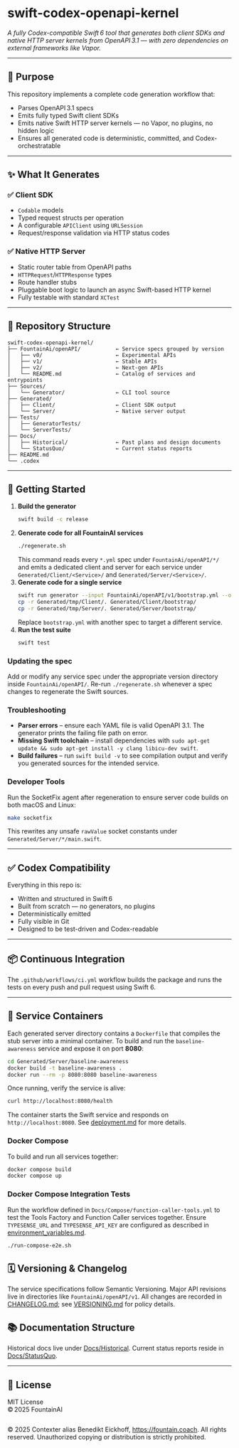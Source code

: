 # swift-codex-openapi-kernel

*A fully Codex-compatible Swift 6 tool that generates both client SDKs and native HTTP server kernels from OpenAPI 3.1 — with zero dependencies on external frameworks like Vapor.*

---

## 🎯 Purpose

This repository implements a complete code generation workflow that:
- Parses OpenAPI 3.1 specs
- Emits fully typed Swift client SDKs
- Emits native Swift HTTP server kernels — no Vapor, no plugins, no hidden logic
- Ensures all generated code is deterministic, committed, and Codex-orchestratable

---

## ✨ What It Generates

### ✅ Client SDK
- `Codable` models
- Typed request structs per operation
- A configurable `APIClient` using `URLSession`
- Request/response validation via HTTP status codes

### ✅ Native HTTP Server
- Static router table from OpenAPI paths
- `HTTPRequest`/`HTTPResponse` types
- Route handler stubs
- Pluggable boot logic to launch an async Swift-based HTTP kernel
- Fully testable with standard `XCTest`

---

## 📁 Repository Structure

```
swift-codex-openapi-kernel/
├── FountainAi/openAPI/           ← Service specs grouped by version
│   ├── v0/                       ← Experimental APIs
│   ├── v1/                       ← Stable APIs
│   ├── v2/                       ← Next‑gen APIs
│   └── README.md                 ← Catalog of services and entrypoints
├── Sources/
│   └── Generator/                ← CLI tool source
├── Generated/
│   ├── Client/                   ← Client SDK output
│   └── Server/                   ← Native server output
├── Tests/
│   ├── GeneratorTests/
│   └── ServerTests/
├── Docs/
│   ├── Historical/               ← Past plans and design documents
│   └── StatusQuo/                ← Current status reports
├── README.md
└── .codex
```

---

## 🚀 Getting Started

1. **Build the generator**
   ```bash
   swift build -c release
   ```
2. **Generate code for all FountainAI services**
   ```bash
   ./regenerate.sh
   ```
   This command reads every `*.yml` spec under `FountainAi/openAPI/*/` and
   emits a dedicated client and server for each service under
   `Generated/Client/<Service>/` and `Generated/Server/<Service>/`.
3. **Generate code for a single service**
   ```bash
   swift run generator --input FountainAi/openAPI/v1/bootstrap.yml --output Generated/tmp
   cp -r Generated/tmp/Client/. Generated/Client/bootstrap/
   cp -r Generated/tmp/Server/. Generated/Server/bootstrap/
   ```
   Replace `bootstrap.yml` with another spec to target a different service.
4. **Run the test suite**
   ```bash
   swift test
   ```

### Updating the spec

Add or modify any service spec under the appropriate version directory inside `FountainAi/openAPI/`. Re-run
`./regenerate.sh` whenever a spec changes to regenerate the Swift sources.

### Troubleshooting

- **Parser errors** – ensure each YAML file is valid OpenAPI 3.1. The generator prints the failing file path on error.
- **Missing Swift toolchain** – install dependencies with `sudo apt-get update && sudo apt-get install -y clang libicu-dev swift`.
- **Build failures** – run `swift build -v` to see compilation output and verify you generated sources for the intended service.

### Developer Tools

Run the SocketFix agent after regeneration to ensure server code builds on both macOS and Linux:

```bash
make socketfix
```

This rewrites any unsafe `rawValue` socket constants under `Generated/Server/*/main.swift`.

---

## ✅ Codex Compatibility

Everything in this repo is:
- Written and structured in Swift 6
- Built from scratch — no generators, no plugins
- Deterministically emitted
- Fully visible in Git
- Designed to be test-driven and Codex-readable

---

## 📦 Continuous Integration

The `.github/workflows/ci.yml` workflow builds the package and runs the tests on
every push and pull request using Swift 6.

---

## 🐳 Service Containers

Each generated server directory contains a `Dockerfile` that compiles the stub
server into a minimal container. To build and run the `baseline-awareness`
service and expose it on port **8080**:

```bash
cd Generated/Server/baseline-awareness
docker build -t baseline-awareness .
docker run --rm -p 8080:8080 baseline-awareness
```

Once running, verify the service is alive:

```bash
curl http://localhost:8080/health
```

The container starts the Swift service and responds on `http://localhost:8080`.
See [deployment.md](Docs/StatusQuo/Reports/deployment.md) for more details.

### Docker Compose
To build and run all services together:
```bash
docker compose build
docker compose up
```

### Docker Compose Integration Tests
Run the workflow defined in `Docs/Compose/function-caller-tools.yml` to test the
Tools Factory and Function Caller services together. Ensure `TYPESENSE_URL` and
`TYPESENSE_API_KEY` are configured as described in
[environment_variables.md](../../docs/environment_variables.md).

```bash
./run-compose-e2e.sh
```
## 🗓 Versioning & Changelog
The service specifications follow Semantic Versioning. Major API revisions live in directories like `FountainAi/openAPI/v1`. All changes are recorded in [CHANGELOG.md](CHANGELOG.md); see [VERSIONING.md](VERSIONING.md) for policy details.
## 📚 Documentation Structure
Historical docs live under [Docs/Historical](Docs/Historical/).
Current status reports reside in [Docs/StatusQuo](Docs/StatusQuo/).




---

## 📜 License

MIT License  
© 2025 FountainAI

```
```
© 2025 Contexter alias Benedikt Eickhoff, https://fountain.coach. All rights reserved.
Unauthorized copying or distribution is strictly prohibited.
```
